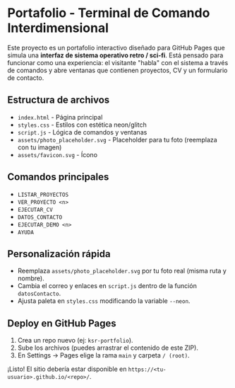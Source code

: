 # Portafolio - Terminal de Comando Interdimensional

Este proyecto es un portafolio interactivo diseñado para GitHub Pages que simula una **interfaz de sistema operativo retro / sci-fi**.
Está pensado para funcionar como una experiencia: el visitante "habla" con el sistema a través de comandos y abre ventanas que contienen proyectos, CV y un formulario de contacto.

## Estructura de archivos
- `index.html` - Página principal
- `styles.css` - Estilos con estética neon/glitch
- `script.js` - Lógica de comandos y ventanas
- `assets/photo_placeholder.svg` - Placeholder para tu foto (reemplaza con tu imagen)
- `assets/favicon.svg` - Ícono

## Comandos principales
- `LISTAR_PROYECTOS`
- `VER_PROYECTO <n>`
- `EJECUTAR_CV`
- `DATOS_CONTACTO`
- `EJECUTAR_DEMO <n>`
- `AYUDA`

## Personalización rápida
- Reemplaza `assets/photo_placeholder.svg` por tu foto real (misma ruta y nombre).
- Cambia el correo y enlaces en `script.js` dentro de la función `datosContacto`.
- Ajusta paleta en `styles.css` modificando la variable `--neon`.

## Deploy en GitHub Pages
1. Crea un repo nuevo (ej: `ksr-portfolio`).
2. Sube los archivos (puedes arrastrar el contenido de este ZIP).
3. En Settings → Pages elige la rama `main` y carpeta `/ (root)`.

¡Listo! El sitio debería estar disponible en `https://<tu-usuario>.github.io/<repo>/`.


